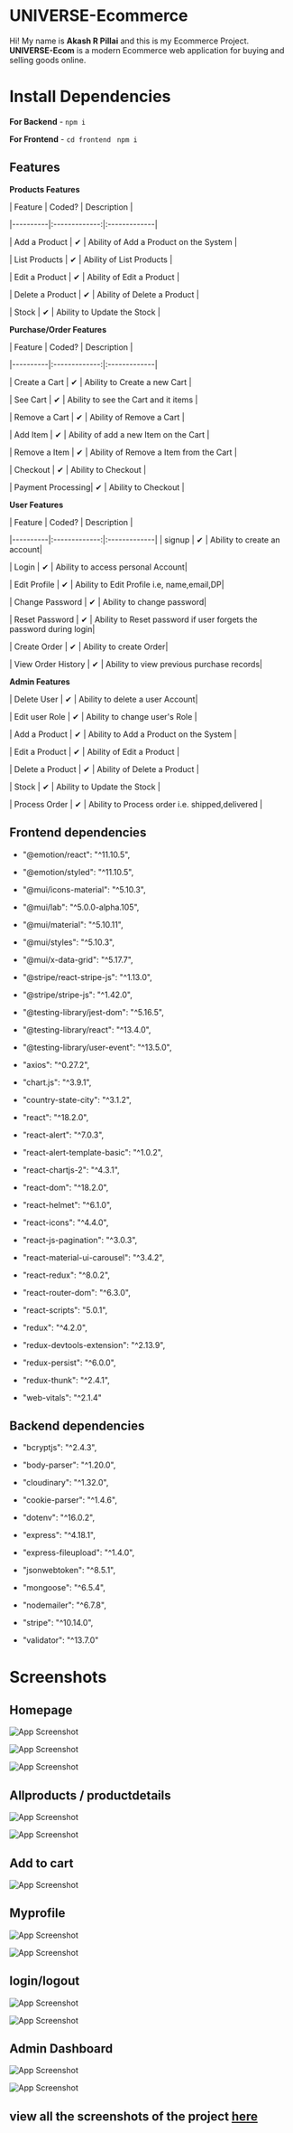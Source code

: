 # UNIVERSE-Ecommerce

Hi! My name is **Akash R Pillai** and this is my Ecommerce Project.
 **UNIVERSE-Ecom** is a modern Ecommerce web application for buying 
 and selling goods online. 

#  Install Dependencies

**For Backend** - `npm i`

**For Frontend** - `cd frontend` ` npm i`

 ## Features
 <b>Products Features</b>

| Feature | Coded? | Description |

|----------|:-------------:|:-------------|

| Add a Product | &#10004; | Ability of Add a Product on the System |

| List Products | &#10004; | Ability of List Products |

| Edit a Product | &#10004; | Ability of Edit a Product |

| Delete a Product | &#10004; | Ability of Delete a Product |

| Stock | &#10004; | Ability to Update the Stock |

<b>Purchase/Order Features</b>

| Feature | Coded? | Description |

|----------|:-------------:|:-------------|

| Create a Cart | &#10004; | Ability to Create a new Cart |

| See Cart | &#10004; | Ability to see the Cart and it items |

| Remove a Cart | &#10004; | Ability of Remove a Cart |

| Add Item | &#10004; | Ability of add a new Item on the Cart |

| Remove a Item | &#10004; | Ability of Remove a Item from the Cart |

| Checkout | &#10004; | Ability to Checkout |

| Payment Processing| &#10004; | Ability to Checkout |

<b>User Features</b>

| Feature | Coded? | Description |

|----------|:-------------:|:-------------|
| signup | &#10004; | Ability to create an account|

| Login | &#10004; | Ability to access personal Account|

| Edit Profile | &#10004; | Ability to Edit Profile i.e, name,email,DP|

| Change Password | &#10004; | Ability to change password|

| Reset Password | &#10004; | Ability to Reset password if user forgets the password during login|

| Create Order | &#10004; | Ability to create Order|

| View Order History | &#10004; | Ability to view previous purchase records|

<b>Admin Features</b>

| Delete User | &#10004; | Ability to delete a user Account|

| Edit user Role | &#10004; | Ability to change user's Role |

| Add a Product | &#10004; | Ability to Add a Product on the System |

| Edit a Product | &#10004; | Ability of Edit a Product |

| Delete a Product | &#10004; | Ability of Delete a Product |

| Stock | &#10004; | Ability to Update the Stock |

| Process Order | &#10004; | Ability to Process order i.e. shipped,delivered |



## Frontend dependencies


 - "@emotion/react": "^11.10.5",

- "@emotion/styled": "^11.10.5",

- "@mui/icons-material": "^5.10.3",

- "@mui/lab": "^5.0.0-alpha.105",

- "@mui/material": "^5.10.11",

- "@mui/styles": "^5.10.3",

- "@mui/x-data-grid": "^5.17.7",

- "@stripe/react-stripe-js": "^1.13.0",

- "@stripe/stripe-js": "^1.42.0",

- "@testing-library/jest-dom": "^5.16.5",

- "@testing-library/react": "^13.4.0",

- "@testing-library/user-event": "^13.5.0",

- "axios": "^0.27.2",

- "chart.js": "^3.9.1",

- "country-state-city": "^3.1.2",

- "react": "^18.2.0",

- "react-alert": "^7.0.3",

- "react-alert-template-basic": "^1.0.2",

- "react-chartjs-2": "^4.3.1",

- "react-dom": "^18.2.0",

- "react-helmet": "^6.1.0",

- "react-icons": "^4.4.0",

- "react-js-pagination": "^3.0.3",

- "react-material-ui-carousel": "^3.4.2",

- "react-redux": "^8.0.2",

- "react-router-dom": "^6.3.0",

- "react-scripts": "5.0.1",

- "redux": "^4.2.0",

- "redux-devtools-extension": "^2.13.9",

- "redux-persist": "^6.0.0",

- "redux-thunk": "^2.4.1",

- "web-vitals": "^2.1.4"

## Backend dependencies

- "bcryptjs": "^2.4.3",

- "body-parser": "^1.20.0",

- "cloudinary": "^1.32.0",

- "cookie-parser": "^1.4.6",

- "dotenv": "^16.0.2",

- "express": "^4.18.1",

- "express-fileupload": "^1.4.0",

- "jsonwebtoken": "^8.5.1",

- "mongoose": "^6.5.4",

- "nodemailer": "^6.7.8",

- "stripe": "^10.14.0",

- "validator": "^13.7.0"


# Screenshots

## Homepage 

![App Screenshot](https://github.com/akashrpillai/UNIVERSE-Ecom/blob/master/screenshots/homepage1.png?raw=true)

![App Screenshot](https://github.com/akashrpillai/UNIVERSE-Ecom/blob/master/screenshots/homepage2.png?raw=true)

![App Screenshot](https://github.com/akashrpillai/UNIVERSE-Ecom/blob/master/screenshots/homepage3.png?raw=true)

## Allproducts / productdetails

![App Screenshot](https://github.com/akashrpillai/UNIVERSE-Ecom/blob/master/screenshots/allporducts.png?raw=true)

![App Screenshot](https://github.com/akashrpillai/UNIVERSE-Ecom/blob/master/screenshots/productdetails.png?raw=true)

## Add to cart

![App Screenshot](https://github.com/akashrpillai/UNIVERSE-Ecom/blob/master/screenshots/cart.png?raw=true)

## Myprofile

![App Screenshot](https://github.com/akashrpillai/UNIVERSE-Ecom/blob/master/screenshots/myprofile.png?raw=true)

![App Screenshot](https://github.com/akashrpillai/UNIVERSE-Ecom/blob/master/screenshots/profile2.png?raw=true)

## login/logout

![App Screenshot](https://github.com/akashrpillai/UNIVERSE-Ecom/blob/master/screenshots/login.png?raw=true)

![App Screenshot](https://github.com/akashrpillai/UNIVERSE-Ecom/blob/master/screenshots/logout.png?raw=true)

## Admin Dashboard

![App Screenshot](https://github.com/akashrpillai/UNIVERSE-Ecom/blob/master/screenshots/dashboard.png?raw=true)

![App Screenshot](https://github.com/akashrpillai/UNIVERSE-Ecom/blob/master/screenshots/dashboard2.png?raw=true)

## view all the screenshots of the project [here](screenshots/)

